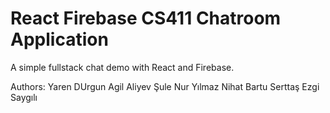# React Firebase CS411 Chatroom Application

A simple fullstack chat demo with React and Firebase.

Authors: 
Yaren DUrgun
Agil Aliyev
Şule Nur Yılmaz
Nihat Bartu Serttaş
Ezgi Saygılı
